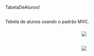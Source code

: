 TabelaDeAlunos!

##

Tebela de alunos usando o padrão MVC.

###

<div align="center">
    <img src="https://user-images.githubusercontent.com/109401296/190005171-0f955ee1-7c5a-4792-8928-661f21d8a570.png">
</div>

##

<div align="center">
  <img src="https://user-images.githubusercontent.com/109401296/190005175-50f277e0-ac6a-4365-af79-c4d0a8dfef20.png">
</div>
